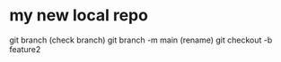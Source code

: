  # my new local repo

 git branch (check branch)
 git branch -m main (rename)
 git checkout -b feature2